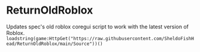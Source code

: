 # ReturnOldRoblox
Updates spec's old roblox coregui script to work with the latest version of Roblox.
``loadstring(game:HttpGet("https://raw.githubusercontent.com/SheldoFishHead/ReturnOldRoblox/main/Source"))()``
